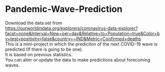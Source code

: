 # Pandemic-Wave-Prediction
Download the data set from https://ourworldindata.org/explorers/coronavirus-data-explorer?facet=none&Interval=New+per+day&Relative+to+Population=true&Color+by+test+positivity=false&country=~IND&Metric=Confirmed+deaths \
This is a mini-project in which the prediciton of the next COVID-19 wave is predicted (If there is going to be one).\
It is based on previous statistics.\
You can alter or update the data to make predictions about forecoming waves.
